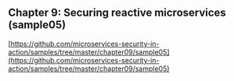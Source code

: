 ## Chapter 9: Securing reactive microservices (sample05)

[https://github.com/microservices-security-in-action/samples/tree/master/chapter09/sample05](https://github.com/microservices-security-in-action/samples/tree/master/chapter09/sample05)
